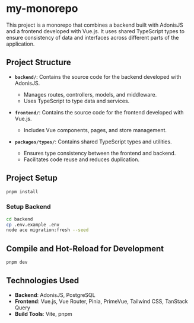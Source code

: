 # my-monorepo

This project is a monorepo that combines a backend built with AdonisJS and a frontend developed with Vue.js. It uses shared TypeScript types to ensure consistency of data and interfaces across different parts of the application.

## Project Structure

- **`backend/`**: Contains the source code for the backend developed with AdonisJS.
  - Manages routes, controllers, models, and middleware.
  - Uses TypeScript to type data and services.
  
- **`frontend/`**: Contains the source code for the frontend developed with Vue.js.
  - Includes Vue components, pages, and store management.
  
- **`packages/types/`**: Contains shared TypeScript types and utilities.
  - Ensures type consistency between the frontend and backend.
  - Facilitates code reuse and reduces duplication.

## Project Setup

```sh
pnpm install
```

### Setup Backend
```sh
cd backend
cp .env.example .env
node ace migration:fresh --seed
```

## Compile and Hot-Reload for Development

```sh
pnpm dev
```

## Technologies Used

- **Backend**: AdonisJS, PostgreSQL
- **Frontend**: Vue.js, Vue Router, Pinia, PrimeVue, Tailwind CSS, TanStack Query
- **Build Tools**: Vite, pnpm
